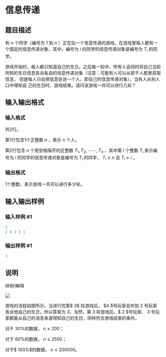 # 信息传递

## 题目描述

有 $n$ 个同学（编号为 $1$ 到 $n$ ）正在玩一个信息传递的游戏。在游戏里每人都有一个固定的信息传递对象，其中，编号为 $i$ 的同学的信息传递对象是编号为 $T_i$ 的同学。

游戏开始时，每人都只知道自己的生日。之后每一轮中，所有人会同时将自己当前所知的生日信息告诉各自的信息传递对象（注意：可能有人可以从若干人那里获取信息， 但是每人只会把信息告诉一个人，即自己的信息传递对象）。当有人从别人口中得知自 己的生日时，游戏结束。请问该游戏一共可以进行几轮？

## 输入输出格式

### 输入格式

共$2$行。

第$1$行包含1个正整数 $n$ ，表示 $n$ 个人。

第$2$行包含 $n$ 个用空格隔开的正整数 $T_1,T_2,\cdots\cdots,T_n$ ，其中第 $i$ 个整数 $T_i$ 表示编号为 $i$ 的同学的信息传递对象是编号为 $T_i$ 的同学， $T_i \leq n$ 且 $T_i \neq i$ 。

### 输出格式

$1$个整数，表示游戏一共可以进行多少轮。

## 输入输出样例

### 输入样例 #1

```cpp
5
2 4 2 3 1
```


### 输出样例 #1

```cpp
3
```


## 说明

样例1解释

![](https://cdn.luogu.com.cn/upload/pic/1826.png)

游戏的流程如图所示。当进行完第$ 3$ 轮游戏后， $4 $号玩家会听到 $2$ 号玩家告诉他自己的生日，所以答案为 $3$。当然，第 $3$ 轮游戏后，$ 2 $号玩家、 $3$ 号玩家都能从自己的消息来源得知自己的生日，同样符合游戏结束的条件。

对于 $30\%$的数据， $n ≤ 200$；

对于 $60\%$的数据， $n ≤ 2500$；

对于$ 100\%$的数据， $n ≤ 200000$。

